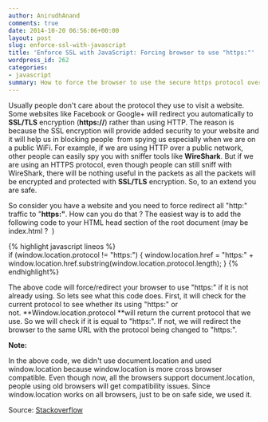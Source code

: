 ```yaml
---
author: AnirudhAnand
comments: true
date: 2014-10-20 06:56:06+00:00
layout: post
slug: enforce-ssl-with-javascript
title: 'Enforce SSL with JavaScript: Forcing browser to use "https:"'
wordpress_id: 262
categories:
- javascript
summary: How to force the browser to use the secure https protocol over the insecure http protocol.
---
```


Usually people don't care about the protocol they use to visit a website. Some websites like Facebook or Google+ will redirect you automatically to **SSL/TLS** encryption (**https://**) rather than using HTTP. The reason is because the SSL encryption will provide added security to your website and it will help us in blocking people  from spying us especially when we are on a public WiFi. For example, if we are using HTTP over a public network, other people can easily spy you with sniffer tools like **WireShark**. But if we are using an HTTPS protocol, even though people can still sniff with WireShark, there will be nothing useful in the packets as all the packets will be encrypted and protected with **SSL/TLS** encryption. So, to an extend you are safe.

So consider you have a website and you need to force redirect all "http:" traffic to "**https:"**. How can you do that ? The easiest way is to add the following code to your HTML head section of the root document (may be index.html ?  )

{% highlight javascript lineos %}   
    if (window.location.protocol != "https:")
    {
        window.location.href = "https:" + window.location.href.substring(window.location.protocol.length);
    }
{% endhighlight%}

The above code will force/redirect your browser to use "https:" if it is not already using. So lets see what this code does. First, it will check for the current protocol to see whether its using "https:" or not. **Window.location.protocol **will return the current protocol that we use. So we will check if it is equal to "https:". If not, we will redirect the browser to the same URL with the protocol being changed to "https:".

**Note:**

In the above code, we didn't use document.location and used window.location because window.location is more cross browser compatible. Even though now, all the browsers support document.location, people using old browsers will get compatibility issues. Since window.location works on all browsers, just to be on safe side, we used it.

Source: [Stackoverflow](stackoverflow.com/questions/4723213/detect-http-or-https-then-force-https-in-javascript)
